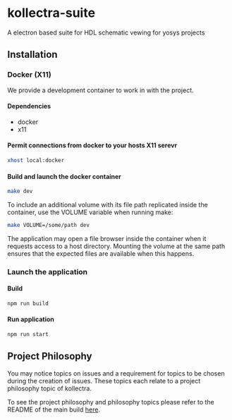 # kollectra-suite

A electron based suite for HDL schematic vewing for yosys projects

## Installation
### Docker (X11)
We provide a development container to work in with the project.
#### Dependencies
- docker
- x11

#### Permit connections from docker to your hosts X11 serevr
```bash
xhost local:docker
```

#### Build and launch the docker container
```bash
make dev
```

To include an additional volume with its file path replicated inside the container, use the VOLUME variable when running make:

```bash
make VOLUME=/some/path dev
```

The application may open a file browser inside the container when it requests
access to a host directory. Mounting the volume at the same path ensures that
the expected files are available when this happens.

### Launch the application
#### Build
```bash
npm run build
```

#### Run application
```bash
npm run start
```

## Project Philosophy
You may notice topics on issues and a requirement for topics to be chosen during the
creation of issues. These topics each relate to a project philosophy topic of kollectra.

To see the project philosophy and philosophy topics please refer to the README of the main build [here](https://codeberg.org/ofthemasses/kollectra/src/branch/master/README.md).
